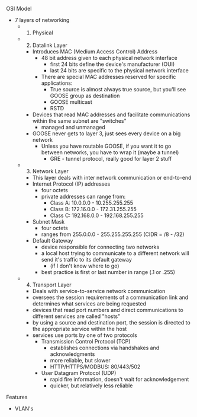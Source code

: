 OSI Model
- 7 layers of networking
	- 1. Physical
	- 2. Datalink Layer
		- Introduces MAC (Medium Access Control) Address
			- 48 bit address given to each physical network interface
				- first 24 bits define the device's manufacturer (OUI)
				- last 24 bits are specific to the physical network interface
			- There are special MAC addresses reserved for specific applications:
				- True source is almost always true source, but you'll see GOOSE group as destination
				- GOOSE multicast
				- RSTD
		- Devices that read MAC addresses and facilitate communications within the same subnet are "switches"
			- managed and unmanaged
		- GOOSE never gets to layer 3, just sees every device on a big network
			- Unless you have routable GOOSE, if you want it to go between networks, you have to wrap it (maybe a tunnel)
				- GRE - tunnel protocol, really good for layer 2 stuff
	- 3. Network Layer
		- This layer deals with inter network communication or end-to-end
		- Internet Protocol (IP) addresses
			- four octets
			- private addresses can range from:
				- Class A: 10.0.0.0 - 10.255.255.255
				- Class B: 172.16.0.0 - 172.31.255.255
				- Class C: 192.168.0.0 - 192.168.255.255
		- Subnet Mask
			- four octets
			- ranges from 255.0.0.0 - 255.255.255.255 (CIDR = /8 - /32)
		- Default Gateway
			- device responsible for connecting two networks
			- a local host trying to communicate to a different network will send it's traffic to its default gateway
				- (if I don't know where to go)
			- best practice is first or last number in range (.1 or .255)
	- 4. Transport Layer
		- Deals with service-to-service network communication
		- oversees the session requirements of a communication link and determines what services are being requested
		- devices that read port numbers and direct communications to different services are called "hosts"
		- by using a source and destination port, the session is directed to the appropriate service within the host
		- services use ports by one of two protocols
			- Transmission Control Protocol (TCP)
				- establishes connections via handshakes and acknowledgments
				- more reliable, but slower
				- HTTP/HTTPS/MODBUS: 80/443/502
			- User Datagram Protocol (UDP)
				- rapid fire information, doesn't wait for acknowledgement
				- quicker, but relatively less reliable

Features
- VLAN's